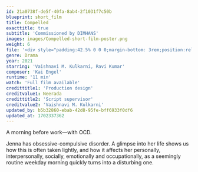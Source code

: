```yaml
---
id: 21a0738f-de5f-40fa-8ab4-2f1031f7c50b
blueprint: short_film
title: Compelled
exacttitle: true
subtitle: 'Commissioned by DIMHANS'
images: images/Compelled-short-film-poster.png
weight: 6
file: '<div style="padding:42.5% 0 0 0;margin-bottom: 3rem;position:relative;"> <iframe style="position:absolute;top:0;left:0;width:100%;height:100%;" src="https://www.youtube-nocookie.com/embed/mVqNb7Mn8Rk?controls=0" title="YouTube video player" frameborder="0" allow="accelerometer; autoplay; clipboard-write; encrypted-media; gyroscope; picture-in-picture" allowfullscreen></iframe> </div>'
genre: Drama
year: 2021
starring: 'Vaishnavi M. Kulkarni, Ravi Kumar'
composer: 'Kai Engel'
runtime: '11 min'
watch: 'Full film available'
credittitle1: 'Production design'
creditvalue1: Neerada
credittitle2: 'Script supervisor'
creditvalue2: 'Vaishnavi M. Kulkarni'
updated_by: b5b32860-ebab-42d8-95fe-bff6933f0df6
updated_at: 1702337362
---
```

A morning before work—with OCD.

Jenna has obsessive-compulsive disorder. A glimpse into her life shows us how this is often taken lightly, and how it affects her personally, interpersonally, socially, emotionally and occupationally, as a seemingly routine weekday morning quickly turns into a disturbing one.